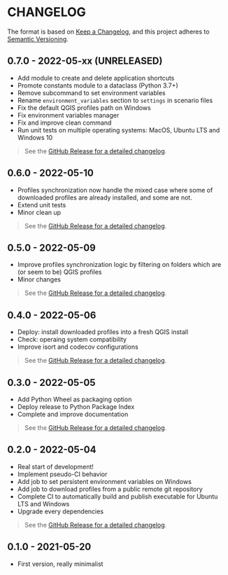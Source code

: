 # CHANGELOG

The format is based on [Keep a Changelog](https://keepachangelog.com/), and this project adheres to [Semantic Versioning](https://semver.org/).

<!--

Unreleased

## {version_tag} - YYYY-DD-mm

### Added

### Changed

### Removed

-->

## 0.7.0 - 2022-05-xx (UNRELEASED)

- Add module to create and delete application shortcuts
- Promote constants module to a dataclass (Python 3.7+)
- Remove subcommand to set environment variables
- Rename `environment_variables` section to `settings` in scenario files
- Fix the default QGIS profiles path on Windows
- Fix environment variables manager
- Fix and improve clean command
- Run unit tests on multiple operating systems: MacOS, Ubuntu LTS and Windows 10

> See the [GitHub Release for a detailed changelog](https://github.com/Guts/qgis-deployment-cli/releases/tag/0.7.0).

## 0.6.0 - 2022-05-10

- Profiles synchronization now handle the mixed case where some of downloaded profiles are already installed, and some are not.
- Extend unit tests
- Minor clean up

> See the [GitHub Release for a detailed changelog](https://github.com/Guts/qgis-deployment-cli/releases/tag/0.6.0).

## 0.5.0 - 2022-05-09

- Improve profiles synchronization logic by filtering on folders which are (or seem to be) QGIS profiles
- Minor changes

> See the [GitHub Release for a detailed changelog](https://github.com/Guts/qgis-deployment-cli/releases/tag/0.5.0).

## 0.4.0 - 2022-05-06

- Deploy: install downloaded profiles into a fresh QGIS install
- Check: operaing system compatibility
- Improve isort and codecov configurations

> See the [GitHub Release for a detailed changelog](https://github.com/Guts/qgis-deployment-cli/releases/tag/0.4.0).

## 0.3.0 - 2022-05-05

- Add Python Wheel as packaging option
- Deploy release to Python Package Index
- Complete and improve documentation

> See the [GitHub Release for a detailed changelog](https://github.com/Guts/qgis-deployment-cli/releases/tag/0.3.0).

## 0.2.0 - 2022-05-04

- Real start of development!
- Implement pseudo-CI behavior
- Add job to set persistent environment variables on Windows
- Add job to download profiles from a public remote git repository
- Complete CI to automatically build and publish executable for Ubuntu LTS and Windows
- Upgrade every dependencies

> See the [GitHub Release for a detailed changelog](https://github.com/Guts/qgis-deployment-cli/releases/tag/0.2.0).

## 0.1.0 - 2021-05-20

- First version, really minimalist
